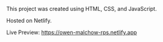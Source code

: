 This project was created using HTML, CSS, and JavaScript.

Hosted on Netlify.

Live Preview: https://owen-malchow-rps.netlify.app
